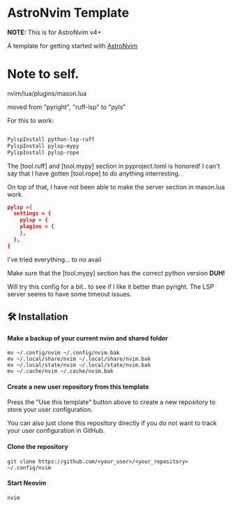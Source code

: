 # AstroNvim Template

**NOTE:** This is for AstroNvim v4+

A template for getting started with [AstroNvim](https://github.com/AstroNvim/AstroNvim)

# Note to self.

nvim/lua/plugins/mason.lua

moved from "pyright", "ruff-lsp" to "pyls"

For this to work:

```sh

PylspInstall python-lsp-ruff
PylspInstall pylsp-mypy
PylspInstall pylsp-rope

```

The [tool.ruff] and [tool.mypy] section in pyproject.toml is honored!
I can't say that I have gotten [tool.rope] to do anything interresting.

On top of that, I have not been able to make the server section in mason.lua work.

```json
pylsp ={
  settings = {
    pylsp = {
    plugins = {
    },
  },
}
```

I've tried everything... to no avail

Make sure that the [tool.mypy] section has the correct python version **DUH!**

Will try this config for a bit.. to see if I like it better than pyright. The LSP server seems to have some timeout issues.

## 🛠️ Installation

#### Make a backup of your current nvim and shared folder

```shell
mv ~/.config/nvim ~/.config/nvim.bak
mv ~/.local/share/nvim ~/.local/share/nvim.bak
mv ~/.local/state/nvim ~/.local/state/nvim.bak
mv ~/.cache/nvim ~/.cache/nvim.bak
```

#### Create a new user repository from this template

Press the "Use this template" button above to create a new repository to store your user configuration.

You can also just clone this repository directly if you do not want to track your user configuration in GitHub.

#### Clone the repository

```shell
git clone https://github.com/<your_user>/<your_repository> ~/.config/nvim
```

#### Start Neovim

```shell
nvim
```
